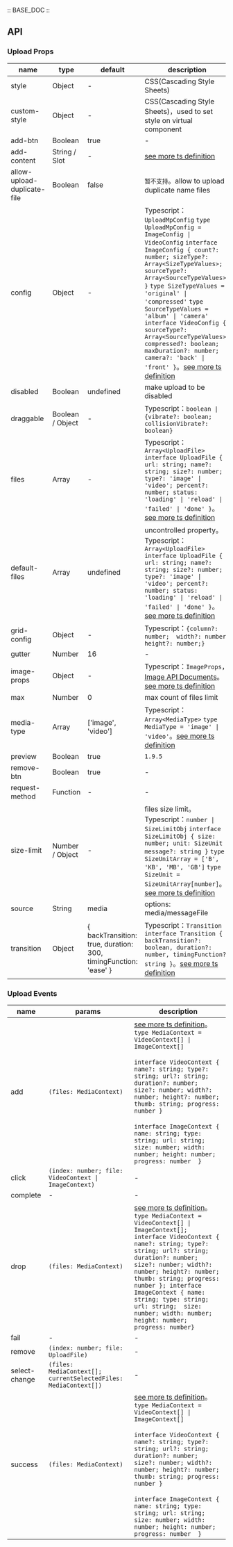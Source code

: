 :: BASE_DOC ::

## API

### Upload Props

name | type | default | description | required
-- | -- | -- | -- | --
style | Object | - | CSS(Cascading Style Sheets) | N
custom-style | Object | - | CSS(Cascading Style Sheets)，used to set style on virtual component | N
add-btn | Boolean | true | \- | N
add-content | String / Slot | - | [see more ts definition](https://github.com/Tencent/tdesign-miniprogram/blob/develop/packages/components/common/common.ts) | N
allow-upload-duplicate-file | Boolean | false | `暂不支持`。allow to upload duplicate name files | N
config | Object | - | Typescript：`UploadMpConfig` `type UploadMpConfig = ImageConfig \| VideoConfig` `interface ImageConfig { count?: number; sizeType?: Array<SizeTypeValues>; sourceType?: Array<SourceTypeValues> }` `type SizeTypeValues = 'original' \| 'compressed'` `type SourceTypeValues = 'album' \| 'camera'` `interface VideoConfig { sourceType?: Array<SourceTypeValues>; compressed?: boolean; maxDuration?: number; camera?: 'back' \| 'front' }`。[see more ts definition](https://github.com/Tencent/tdesign-miniprogram/blob/develop/packages/components/upload/type.ts) | N
disabled | Boolean | undefined | make upload to be disabled | N
draggable | Boolean / Object | - | Typescript：`boolean \| {vibrate?: boolean; collisionVibrate?: boolean}` | N
files | Array | - | Typescript：`Array<UploadFile>` `interface UploadFile { url: string; name?: string; size?: number; type?: 'image' \| 'video'; percent?: number; status: 'loading' \| 'reload' \| 'failed' \| 'done' }`。[see more ts definition](https://github.com/Tencent/tdesign-miniprogram/blob/develop/packages/components/upload/type.ts) | N
default-files | Array | undefined | uncontrolled property。Typescript：`Array<UploadFile>` `interface UploadFile { url: string; name?: string; size?: number; type?: 'image' \| 'video'; percent?: number; status: 'loading' \| 'reload' \| 'failed' \| 'done' }`。[see more ts definition](https://github.com/Tencent/tdesign-miniprogram/blob/develop/packages/components/upload/type.ts) | N
grid-config | Object | - | Typescript：`{column?: number;  width?: number; height?: number;}` | N
gutter | Number | 16 | \- | N
image-props | Object | - | Typescript：`ImageProps`，[Image API Documents](./image?tab=api)。[see more ts definition](https://github.com/Tencent/tdesign-miniprogram/blob/develop/packages/components/upload/type.ts) | N
max | Number | 0 | max count of files limit | N
media-type | Array | ['image', 'video'] | Typescript：`Array<MediaType>` `type MediaType = 'image' \| 'video'`。[see more ts definition](https://github.com/Tencent/tdesign-miniprogram/blob/develop/packages/components/upload/type.ts) | N
preview | Boolean | true | `1.9.5` | N
remove-btn | Boolean | true | \- | N
request-method | Function | - | \- | N
size-limit | Number / Object | - | files size limit。Typescript：`number \| SizeLimitObj` `interface SizeLimitObj { size: number; unit: SizeUnit ; message?: string }` `type SizeUnitArray = ['B', 'KB', 'MB', 'GB']` `type SizeUnit = SizeUnitArray[number]`。[see more ts definition](https://github.com/Tencent/tdesign-miniprogram/blob/develop/packages/components/upload/type.ts) | N
source | String | media | options: media/messageFile | N
transition | Object | { backTransition: true, duration: 300, timingFunction: 'ease' } | Typescript：`Transition` `interface Transition { backTransition?: boolean, duration?: number, timingFunction?: string }`。[see more ts definition](https://github.com/Tencent/tdesign-miniprogram/blob/develop/packages/components/upload/type.ts) | N

### Upload Events

name | params | description
-- | -- | --
add | `(files: MediaContext)` | [see more ts definition](https://github.com/Tencent/tdesign-miniprogram/blob/develop/packages/components/upload/type.ts)。<br/>`type MediaContext = VideoContext[] \| ImageContext[]`<br/><br/>`interface VideoContext { name?: string; type?: string; url?: string; duration?: number; size?: number; width?: number; height?: number; thumb: string; progress: number }`<br/><br/>`interface ImageContext { name: string; type: string; url: string;  size: number; width: number; height: number; progress: number  }`<br/>
click | `(index: number; file: VideoContext \| ImageContext)` | \-
complete | \- | \-
drop | `(files: MediaContext) ` | [see more ts definition](https://github.com/Tencent/tdesign-miniprogram/blob/develop/packages/components/upload/type.ts)。<br/>`type MediaContext = VideoContext[] \| ImageContext[]; interface VideoContext { name?: string; type?: string; url?: string; duration?: number; size?: number; width?: number; height?: number; thumb: string; progress: number }; interface ImageContext { name: string; type: string; url: string;  size: number; width: number; height: number; progress: number}`<br/>
fail | \- | \-
remove | `(index: number; file: UploadFile)` | \-
select-change | `(files: MediaContext[]; currentSelectedFiles: MediaContext[])` | \-
success | `(files: MediaContext)` | [see more ts definition](https://github.com/Tencent/tdesign-miniprogram/blob/develop/packages/components/upload/type.ts)。<br/>`type MediaContext = VideoContext[] \| ImageContext[]`<br/><br/>`interface VideoContext { name?: string; type?: string; url?: string; duration?: number; size?: number; width?: number; height?: number; thumb: string; progress: number }`<br/><br/>`interface ImageContext { name: string; type: string; url: string;  size: number; width: number; height: number; progress: number  }`<br/>
